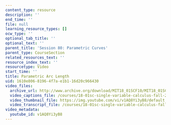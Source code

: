 ```yaml
---
content_type: resource
description: ''
end_time: ''
file: null
learning_resource_types: []
ocw_type: ''
optional_tab_title: ''
optional_text: ''
parent_title: 'Session 80: Parametric Curves'
parent_type: CourseSection
related_resources_text: ''
resource_index_text: ''
resourcetype: Video
start_time: ''
title: Parametric Arc Length
uid: 1610e806-8196-4f7a-e1b1-16d20c966430
video_files:
  archive_url: http://www.archive.org/download/MIT18_01SCF10/MIT18_01SCF10Rec_60_300k.mp4
  video_captions_file: /courses/18-01sc-single-variable-calculus-fall-2010/1e693abeac655ab8b513ad44119873dc_v1AQ8Yi3yB8.vtt
  video_thumbnail_file: https://img.youtube.com/vi/v1AQ8Yi3yB8/default.jpg
  video_transcript_file: /courses/18-01sc-single-variable-calculus-fall-2010/90e70b6e467bb945fc3e7f9bbbfcab9e_v1AQ8Yi3yB8.pdf
video_metadata:
  youtube_id: v1AQ8Yi3yB8
---
```


